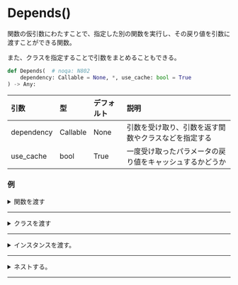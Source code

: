 # Depends()

関数の仮引数にわたすことで、指定した別の関数を実行し、その戻り値を引数に渡すことができる関数。

また、クラスを指定することで引数をまとめることもできる。


```python
def Depends(  # noqa: N802
    dependency: Callable = None, *, use_cache: bool = True
) -> Any:
```

|引数|型|デフォルト|説明|
|:---|:---|:---|:---|
|dependency|Callable|None|引数を受け取り、引数を返す関数やクラスなどを指定する|
|use_cache|bool|True|一度受け取ったパラメータの戻り値をキャッシュするかどうか|


### 例

<details><summary>関数を渡す</summary>

```python
from typing import Optional
from fastapi import Depends, FastAPI
app = FastAPI()

async def common_parameters(q: Optional[str] = None, skip: int = 0, limit: int = 100):
    return {'q': q, 'skip': skip, 'limit': limit}

@app.get('/items/')
async def read_items(commons: dict = Depends(common_parameters)):
    return commons

@app.get('/users/')
async def read_users(commons: dict = Depends(common_parameters)):
    return commons
```

</details>

***

<details><summary>クラスを渡す</summary>

クラスでパラメータをまとめることもできます。

`dependency`に渡されるクラスが宣言されている型(クラス)と同じであれば、引数を省略することができます。

```python
from typing import Optional
from fastapi import Depends, FastAPI
app = FastAPI()

fake_items_db = [{'item_name': 'Foo'}, {'item_name': 'Bar'}, {'item_name': 'Baz'}]

class CommonQueryParams:
    def __init__(self, q: Optional[str] = None, skip: int = 0, limit: int = 100):
        self.q = q
        self.skip = skip
        self.limit = limit

@app.get('/items/')
async def read_items(commons: CommonQueryParams = Depends()):
    response = {}
    if commons.q:
        response.update({'q': commons.q})
    items = fake_items_db[commons.skip:commons.skip + commons.limit]
    response.update({'items': items})
    return response
```

</details>

***

<details><summary>インスタンスを渡す。</summary>

`__call__`を定義することでインスタンス関数として渡すことができる。

```python
from fastapi import Depends, FastAPI

app = FastAPI()


class FixedContentQueryChecker:
    def __init__(self, fixed_content: str):
        self.fixed_content = fixed_content

    def __call__(self, q: str = ""):
        if q:
            return self.fixed_content in q
        return False


checker = FixedContentQueryChecker("bar")


@app.get("/query-checker/")
async def read_query_check(fixed_content_included: bool = Depends(checker)):
    return {"fixed_content_in_query": fixed_content_included}
```

</details>

***

<details><summary>ネストする。</summary>

最終的にルーティングされた関数に収束しなければならない。

```python
def get_storage_client() -> storage.Client:
    credentials = service_account.Credentials.from_service_account_info(
        json.loads(settings.cloud_storage_credentials_json),
    )
    storage_client = storage.Client(
        project=credentials.project_id,
        credentials=credentials,
    )
    return storage_client


def get_storage_bucket(
    storage_client: storage.Client = Depends(get_storage_client)
) -> storage.Bucket:
    storage_bucket = storage_client.get_bucket(settings.cloud_storage_bucket)
    return storage_bucket


@app.delete('/images/path:path')
async def(
    storage_bucket: storage.Bucket = Depends(get_storage_bucket),
    path: str = Path(...)
):
    blob = storage_bucket.get_blob(path)
    blob.delete()

```

</details>

***
